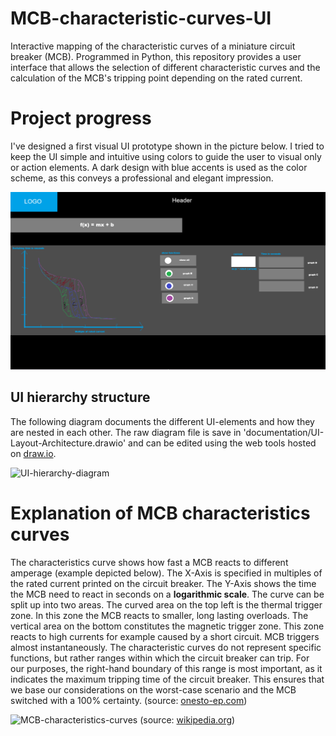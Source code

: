 # MCB-characteristic-curves-UI
Interactive mapping of the characteristic curves of a miniature circuit breaker (MCB). Programmed in Python, this repository provides a user interface that allows the selection of different characteristic curves and the calculation of the MCB's tripping point depending on the rated current.


# Project progress
I've designed a first visual UI prototype shown in the picture below. I tried to keep the UI simple and intuitive using colors to guide the user to visual only or action elements. A dark design with blue accents is used as the color scheme, as this conveys a professional and elegant impression.

![first-visual-ui-prototype](documentation/first-layout-prototype.png)


## UI hierarchy structure
The following diagram documents the different UI-elements and how they are nested in each other. The raw diagram file is save in 'documentation/UI-Layout-Architecture.drawio' and can be edited using the web tools hosted on [draw.io](https://draw.io).

![UI-hierarchy-diagram]()

# Explanation of MCB characteristics curves
The characteristics curve shows how fast a MCB reacts to different amperage (example depicted below). The X-Axis is specified in multiples of the rated current printed on the circuit breaker. The Y-Axis shows the time the MCB need to react in seconds on a **logarithmic scale**. 
The curve can be split up into two areas. The curved area on the top left is the thermal trigger zone. In this zone the MCB reacts to smaller, long lasting overloads. The vertical area on the bottom constitutes the magnetic trigger zone. This zone reacts to high currents for example caused by a short circuit. MCB triggers almost instantaneously.
The characteristic curves do not represent specific functions, but rather ranges within which the circuit breaker can trip. For our purposes, the right-hand boundary of this range is most important, as it indicates the maximum tripping time of the circuit breaker. This ensures that we base our considerations on the worst-case scenario and the MCB switched with a 100% certainty.
(source: [onesto-ep.com](https://www.onesto-ep.com/de/blog/explaining-the-tripping-curves-of-type-a-b-c-and-d-mcb/))

![MCB-characteristics-curves]()
(source: [wikipedia.org](https://en.wikipedia.org/wiki/File:Standard_Trip_Characteristic_of_a_Thermomagnetic_Circuit_Breaker.svg))